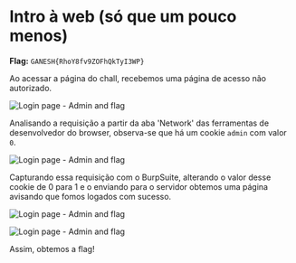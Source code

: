 # Intro à web \(só que um pouco menos\)

**Flag:** `GANESH{RhoY8fv9ZOFhQkTyI3WP}`

Ao acessar a página do chall, recebemos uma página de acesso não autorizado.

![Login page - Admin and flag](https://i.imgur.com/IhaHniK.png)

Analisando a requisição a partir da aba 'Network' das ferramentas de desenvolvedor do browser, observa-se que há um cookie `admin` com valor `0`.

![Login page - Admin and flag](https://i.imgur.com/qOcbDF9.png)

Capturando essa requisição com o BurpSuite, alterando o valor desse cookie de 0 para 1 e o enviando para o servidor obtemos uma página avisando que fomos logados com sucesso.

![Login page - Admin and flag](https://i.imgur.com/U569vGi.png)

![Login page - Admin and flag](https://i.imgur.com/PqjNfXv.png)

Assim, obtemos a flag!


